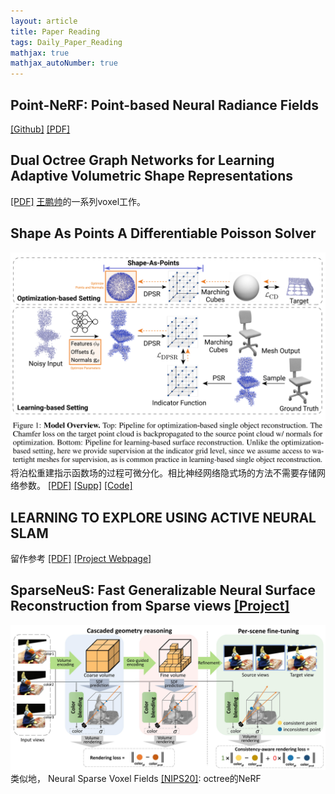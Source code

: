 ```yaml
---
layout: article
title: Paper Reading
tags: Daily_Paper_Reading
mathjax: true
mathjax_autoNumber: true
---
```


## Point-NeRF: Point-based Neural Radiance Fields
[[Github]](https://github.com/Xharlie/pointnerf) [[PDF]](https://arxiv.org/pdf/2201.08845.pdf)

## Dual Octree Graph Networks for Learning Adaptive Volumetric Shape Representations
[[PDF]](https://arxiv.org/pdf/2205.02825.pdf) [王鹏帅](https://wang-ps.github.io/)的一系列voxel工作。

## Shape As Points A Differentiable Poisson Solver
![](/blog/figs/2022-09-06-SAP.png)
将泊松重建指示函数场的过程可微分化。相比神经网络隐式场的方法不需要存储网络参数。
[[PDF]](https://proceedings.neurips.cc/paper/2021/file/6cd9313ed34ef58bad3fdd504355e72c-Paper.pdf)
[[Supp]](https://proceedings.neurips.cc/paper/2021/file/6cd9313ed34ef58bad3fdd504355e72c-Supplemental.pdf)
[[Code]](https://github.com/autonomousvision/shape_as_points)

## LEARNING TO EXPLORE USING ACTIVE NEURAL SLAM
留作参考
[[PDF]](https://openreview.net/pdf?id=HklXn1BKDH) [[Project Webpage]](https://devendrachaplot.github.io/projects/Neural-SLAM)

## SparseNeuS: Fast Generalizable Neural Surface Reconstruction from Sparse views [[Project]](https://www.xxlong.site/SparseNeuS/)
![](/blog/figs/SparseNeuS.jpg)
类似地，
Neural Sparse Voxel Fields [[NIPS20]](https://github.com/facebookresearch/NSVF): octree的NeRF
